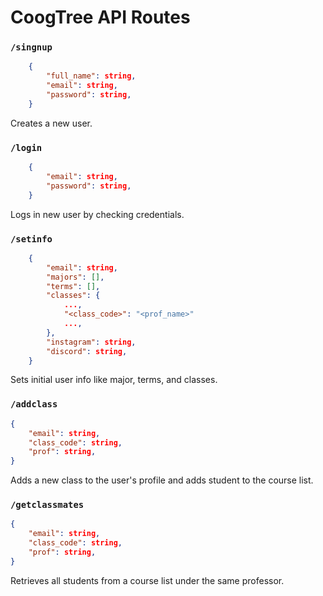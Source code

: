 # CoogTree API Routes

### ``/singnup``

```json
    {
        "full_name": string, 
        "email": string, 
        "password": string,
    }
```

Creates a new user. 

### ``/login``

```json
    {
        "email": string, 
        "password": string,
    }
```

Logs in new user by checking credentials. 

### ``/setinfo``

```json
    {
        "email": string,
        "majors": [], 
        "terms": [],
        "classes": {
            ..., 
            "<class_code>": "<prof_name>"
            ..., 
        },
        "instagram": string, 
        "discord": string, 
    }
```

Sets initial user info like major, terms, and classes. 

### ``/addclass``

```json
{
    "email": string, 
    "class_code": string,
    "prof": string, 
}
```

Adds a new class to the user's profile and adds student to the course list. 

### ``/getclassmates``


```json
{
    "email": string, 
    "class_code": string,
    "prof": string, 
}
```

Retrieves all students from a course list under the
same professor.